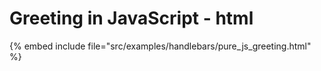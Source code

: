 # Greeting in JavaScript - html

{% embed include file="src/examples/handlebars/pure_js_greeting.html" %}



